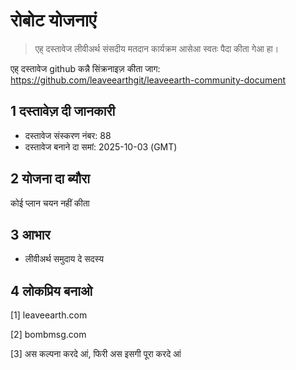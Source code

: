 # रोबोट योजनाएं

>एह् दस्तावेज लीवीअर्थ संसदीय मतदान कार्यक्रम आसेआ स्वतः पैदा कीता गेआ हा।

एह् दस्तावेज github कन्नै सिंक्रनाइज़ कीता जाग: https://github.com/leaveearthgit/leaveearth-community-document

## 1 दस्तावेज़ दी जानकारी

- दस्तावेज संस्करण नंबर: 88
- दस्तावेज बनाने दा समां: 2025-10-03 (GMT)

## 2 योजना दा ब्यौरा

कोई प्लान चयन नहीं कीता

## 3 आभार
* लीवीअर्थ समुदाय दे सदस्य

## 4 लोकप्रिय बनाओ
[1] leaveearth.com

[2] bombmsg.com

[3] अस कल्पना करदे आं, फिरी अस इसगी पूरा करदे आं